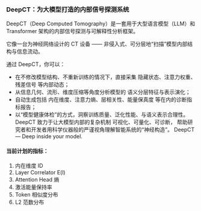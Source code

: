 ### DeepCT：为大模型打造的内部信号探测系统

DeepCT（Deep Computed Tomography）是一套用于大型语言模型（LLM）和 Transformer 架构的内部信号探测与可解释性分析框架。


它像一台为神经网络设计的 CT 设备 —— 非侵入式、可分层地“扫描”模型内部结构与信息流动。


通过 DeepCT，你可以：
- 在不修改模型结构、不重新训练的情况下，直接采集 隐藏状态、注意力权重、残差信号 等内部动态；
- 从信息几何、流形、维度压缩等角度分析模型的 语义分层特征与表示演化；
- 自动生成包括 内在维度、注意力熵、层相关性、能量保真度 等在内的诊断指标报告；
- 以“模型健康体检”的方式，洞察训练质量、泛化性能、与语义表示合理性。
DeepCT 致力于让大模型内部的复杂机制 可视化、可量化、可诊断，
帮助研究者和开发者用科学仪器般的严谨视角理解智能系统的“神经构造”。
DeepCT — Deep inside your model.



#### 当前计划的指标：
1. 内在维度 ID 
2. Layer Correlator E(l) 
3. Attention Head 熵
4. 激活能量保持率 
5. Token 相似度分布
6. L2 范数分布
